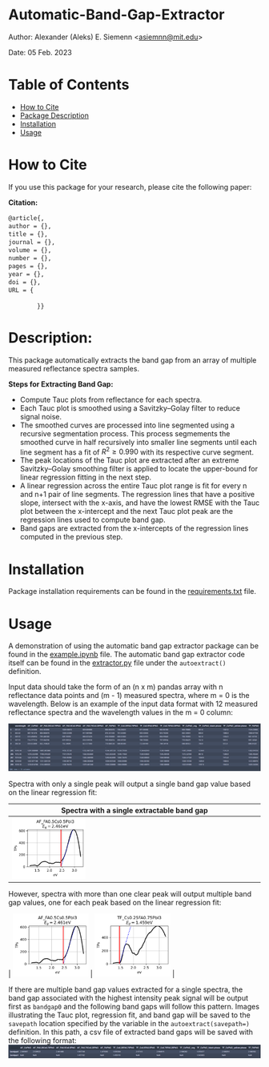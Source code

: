 # Automatic-Band-Gap-Extractor

Author: Alexander (Aleks) E. Siemenn \<asiemnn@mit.edu\>

Date:   05 Feb. 2023

# Table of Contents
- [How to Cite](#how-to-cite)
- [Package Description](#description)
- [Installation](#installation)
- [Usage](#usage)


# How to Cite

If you use this package for your research, please cite the following paper:

**Citation:** 

    @article{,
    author = {},
    title = {},
    journal = {},
    volume = {},
    number = {},
    pages = {},
    year = {},
    doi = {},
    URL = { 

            }}

# Description:

This package automatically extracts the band gap from an array of multiple measured reflectance spectra samples.

**Steps for Extracting Band Gap:**

- Compute Tauc plots from reflectance for each spectra.
- Each Tauc plot is smoothed using a Savitzky–Golay filter to reduce signal noise.
- The smoothed curves are processed into line segmented using a recursive segmentation process. This process segmements the smoothed curve in half recursively into smaller line segments until each line segment has a fit of $R^2 \geq 0.990$ with its respective curve segment.
- The peak locations of the Tauc plot are extracted after an extreme Savitzky–Golay smoothing filter is applied to locate the upper-bound for linear regression fitting in the next step.
- A linear regression across the entire Tauc plot range is fit for every n and n+1 pair of line segments. The regression lines that have a positive slope, intersect with the x-axis, and have the lowest RMSE with the Tauc plot between the x-intercept and the next Tauc plot peak are the regression lines used to compute band gap.
- Band gaps are extracted from the x-intercepts of the regression lines computed in the previous step.

# Installation

Package installation requirements can be found in the [requirements.txt](./requirements.txt) file.

# Usage

A demonstration of using the automatic band gap extractor package can be found in the [example.ipynb](./example.ipynb) file. The automatic band gap extractor code itself can be found in the [extractor.py](./extractor.py) file under the `autoextract()` definition.

Input data should take the form of an (n x m) pandas array with n reflectance data points and (m - 1) measured spectra, where m = 0 is the wavelength. Below is an example of the input data format with 12 measured reflectance spectra and the wavelength values in the m = 0 column:

![input](./figs/example-input.png)

Spectra with only a single peak will output a single band gap value based on the linear regression fit:

| Spectra with a single extractable band gap |
| --------- |
| <img src="./example-data/example-output/AF_FA0.5Cs0.5PbI3.png" width="30%" /> |

However, spectra with more than one clear peak will output multiple band gap values, one for each peak based on the linear regression fit:

| <img src="./example-data/example-output/AF_FA0.5Cs0.5PbI3.png" width="30%" /> | <img src="./example-data/example-output/TF_Cs0.25FA0.75PbI3_bandgap2.png" width="30%" /> |

If there are multiple band gap values extracted for a single spectra, the band gap associated with the highest intensity peak signal will be output first as `bandgap0` and the following band gaps will follow this pattern. Images illustrating the Tauc plot, regression fit, and band gap will be saved to the `savepath` location specified by the variable in the `autoextract(savepath=)` definition. In this path, a csv file of extracted band gaps will be saved with the following format:
![output](./figs/example-output.png)
